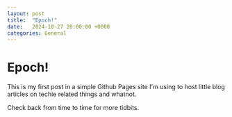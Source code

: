 ```yaml
---
layout: post
title:  "Epoch!"
date:   2024-10-27 20:00:00 +0000
categories: General
---
```


# Epoch!

This is my first post in a simple Github Pages site I'm using to host little blog articles on techie related things and whatnot.

Check back from time to time for more tidbits.
